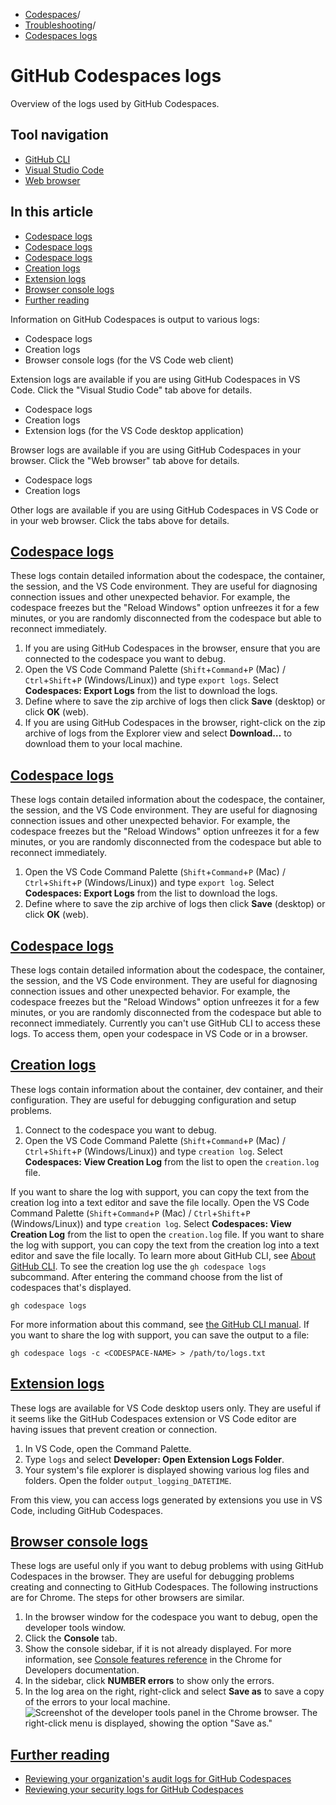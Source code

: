   * [Codespaces](https://docs.github.com/en/codespaces "Codespaces")/
  * [Troubleshooting](https://docs.github.com/en/codespaces/troubleshooting "Troubleshooting")/
  * [Codespaces logs](https://docs.github.com/en/codespaces/troubleshooting/github-codespaces-logs "Codespaces logs")


# GitHub Codespaces logs
Overview of the logs used by GitHub Codespaces.
## Tool navigation
  * [GitHub CLI](https://docs.github.com/en/codespaces/troubleshooting/github-codespaces-logs?tool=cli)
  * [Visual Studio Code](https://docs.github.com/en/codespaces/troubleshooting/github-codespaces-logs?tool=vscode)
  * [Web browser](https://docs.github.com/en/codespaces/troubleshooting/github-codespaces-logs?tool=webui)


## In this article
  * [Codespace logs](https://docs.github.com/en/codespaces/troubleshooting/github-codespaces-logs#codespace-logs)
  * [Codespace logs](https://docs.github.com/en/codespaces/troubleshooting/github-codespaces-logs#codespace-logs-1)
  * [Codespace logs](https://docs.github.com/en/codespaces/troubleshooting/github-codespaces-logs#codespace-logs-2)
  * [Creation logs](https://docs.github.com/en/codespaces/troubleshooting/github-codespaces-logs#creation-logs)
  * [Extension logs](https://docs.github.com/en/codespaces/troubleshooting/github-codespaces-logs#extension-logs)
  * [Browser console logs](https://docs.github.com/en/codespaces/troubleshooting/github-codespaces-logs#browser-console-logs)
  * [Further reading](https://docs.github.com/en/codespaces/troubleshooting/github-codespaces-logs#further-reading)


Information on GitHub Codespaces is output to various logs:
  * Codespace logs
  * Creation logs
  * Browser console logs (for the VS Code web client)


Extension logs are available if you are using GitHub Codespaces in VS Code. Click the "Visual Studio Code" tab above for details.
  * Codespace logs
  * Creation logs
  * Extension logs (for the VS Code desktop application)


Browser logs are available if you are using GitHub Codespaces in your browser. Click the "Web browser" tab above for details.
  * Codespace logs
  * Creation logs


Other logs are available if you are using GitHub Codespaces in VS Code or in your web browser. Click the tabs above for details.
## [Codespace logs](https://docs.github.com/en/codespaces/troubleshooting/github-codespaces-logs#codespace-logs)
These logs contain detailed information about the codespace, the container, the session, and the VS Code environment. They are useful for diagnosing connection issues and other unexpected behavior. For example, the codespace freezes but the "Reload Windows" option unfreezes it for a few minutes, or you are randomly disconnected from the codespace but able to reconnect immediately.
  1. If you are using GitHub Codespaces in the browser, ensure that you are connected to the codespace you want to debug.
  2. Open the VS Code Command Palette (`Shift`+`Command`+`P` (Mac) / `Ctrl`+`Shift`+`P` (Windows/Linux)) and type `export logs`. Select **Codespaces: Export Logs** from the list to download the logs.
  3. Define where to save the zip archive of logs then click **Save** (desktop) or click **OK** (web).
  4. If you are using GitHub Codespaces in the browser, right-click on the zip archive of logs from the Explorer view and select **Download…** to download them to your local machine.


## [Codespace logs](https://docs.github.com/en/codespaces/troubleshooting/github-codespaces-logs#codespace-logs-1)
These logs contain detailed information about the codespace, the container, the session, and the VS Code environment. They are useful for diagnosing connection issues and other unexpected behavior. For example, the codespace freezes but the "Reload Windows" option unfreezes it for a few minutes, or you are randomly disconnected from the codespace but able to reconnect immediately.
  1. Open the VS Code Command Palette (`Shift`+`Command`+`P` (Mac) / `Ctrl`+`Shift`+`P` (Windows/Linux)) and type `export log`. Select **Codespaces: Export Logs** from the list to download the logs.
  2. Define where to save the zip archive of logs then click **Save** (desktop) or click **OK** (web).


## [Codespace logs](https://docs.github.com/en/codespaces/troubleshooting/github-codespaces-logs#codespace-logs-2)
These logs contain detailed information about the codespace, the container, the session, and the VS Code environment. They are useful for diagnosing connection issues and other unexpected behavior. For example, the codespace freezes but the "Reload Windows" option unfreezes it for a few minutes, or you are randomly disconnected from the codespace but able to reconnect immediately.
Currently you can't use GitHub CLI to access these logs. To access them, open your codespace in VS Code or in a browser.
## [Creation logs](https://docs.github.com/en/codespaces/troubleshooting/github-codespaces-logs#creation-logs)
These logs contain information about the container, dev container, and their configuration. They are useful for debugging configuration and setup problems.
  1. Connect to the codespace you want to debug.
  2. Open the VS Code Command Palette (`Shift`+`Command`+`P` (Mac) / `Ctrl`+`Shift`+`P` (Windows/Linux)) and type `creation log`. Select **Codespaces: View Creation Log** from the list to open the `creation.log` file.


If you want to share the log with support, you can copy the text from the creation log into a text editor and save the file locally.
Open the VS Code Command Palette (`Shift`+`Command`+`P` (Mac) / `Ctrl`+`Shift`+`P` (Windows/Linux)) and type `creation log`. Select **Codespaces: View Creation Log** from the list to open the `creation.log` file.
If you want to share the log with support, you can copy the text from the creation log into a text editor and save the file locally.
To learn more about GitHub CLI, see [About GitHub CLI](https://docs.github.com/en/github-cli/github-cli/about-github-cli).
To see the creation log use the `gh codespace logs` subcommand. After entering the command choose from the list of codespaces that's displayed.
```
gh codespace logs

```

For more information about this command, see [the GitHub CLI manual](https://cli.github.com/manual/gh_codespace_logs).
If you want to share the log with support, you can save the output to a file:
```
gh codespace logs -c <CODESPACE-NAME> > /path/to/logs.txt

```

## [Extension logs](https://docs.github.com/en/codespaces/troubleshooting/github-codespaces-logs#extension-logs)
These logs are available for VS Code desktop users only. They are useful if it seems like the GitHub Codespaces extension or VS Code editor are having issues that prevent creation or connection.
  1. In VS Code, open the Command Palette.
  2. Type `logs` and select **Developer: Open Extension Logs Folder**.
  3. Your system's file explorer is displayed showing various log files and folders. Open the folder `output_logging_DATETIME`.


From this view, you can access logs generated by extensions you use in VS Code, including GitHub Codespaces.
## [Browser console logs](https://docs.github.com/en/codespaces/troubleshooting/github-codespaces-logs#browser-console-logs)
These logs are useful only if you want to debug problems with using GitHub Codespaces in the browser. They are useful for debugging problems creating and connecting to GitHub Codespaces.
The following instructions are for Chrome. The steps for other browsers are similar.
  1. In the browser window for the codespace you want to debug, open the developer tools window.
  2. Click the **Console** tab.
  3. Show the console sidebar, if it is not already displayed. For more information, see [Console features reference](https://developer.chrome.com/docs/devtools/console/reference#sidebar) in the Chrome for Developers documentation.
  4. In the sidebar, click **NUMBER errors** to show only the errors.
  5. In the log area on the right, right-click and select **Save as** to save a copy of the errors to your local machine.
![Screenshot of the developer tools panel in the Chrome browser. The right-click menu is displayed, showing the option "Save as."](https://docs.github.com/assets/cb-192184/images/help/codespaces/browser-console-log-save.png)


## [Further reading](https://docs.github.com/en/codespaces/troubleshooting/github-codespaces-logs#further-reading)
  * [Reviewing your organization's audit logs for GitHub Codespaces](https://docs.github.com/en/codespaces/managing-codespaces-for-your-organization/reviewing-your-organizations-audit-logs-for-github-codespaces)
  * [Reviewing your security logs for GitHub Codespaces](https://docs.github.com/en/codespaces/managing-your-codespaces/reviewing-your-security-logs-for-github-codespaces)


